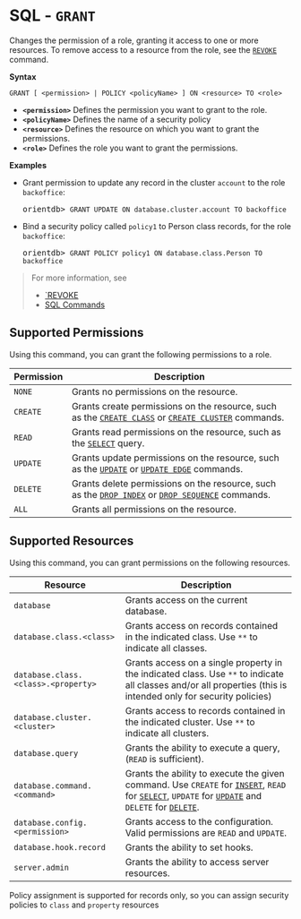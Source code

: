 
# SQL - `GRANT`

Changes the permission of a role, granting it access to one or more resources.  To remove access to a resource from the role, see the [`REVOKE`](SQL-Revoke.md) command.

**Syntax**

```
GRANT [ <permission> | POLICY <policyName> ] ON <resource> TO <role>
```

- **`<permission>`** Defines the permission you want to grant to the role.
- **`<policyName>`** Defines the name of a security policy
- **`<resource>`** Defines the resource on which you want to grant the permissions.
- **`<role>`** Defines the role you want to grant the permissions.

**Examples**

- Grant permission to update any record in the cluster `account` to the role `backoffice`:

  <pre>
  orientdb> <code class="lang-sql userinput">GRANT UPDATE ON database.cluster.account TO backoffice</code>
  </pre>
  
- Bind a security policy called `policy1` to Person class records, for the role `backoffice`:

  <pre>
  orientdb> <code class="lang-sql userinput">GRANT POLICY policy1 ON database.class.Person TO backoffice</code>
  </pre>  

>For more information, see
>- [`REVOKE](SQL-Revoke.md)
>- [SQL Commands](SQL-Commands.md)


## Supported Permissions

Using this command, you can grant the following permissions to a role.

| Permission | Description |
|---|---|
| `NONE` | Grants no permissions on the resource. |
| `CREATE` | Grants create permissions on the resource, such as the [`CREATE CLASS`](SQL-Create-Class.md) or [`CREATE CLUSTER`](SQL-Create-Cluster.md) commands.  |
| `READ` | Grants read permissions on the resource, such as the [`SELECT`](SQL-Query.md) query. |
| `UPDATE` | Grants update permissions on the resource, such as the [`UPDATE`](SQL-Update.md) or [`UPDATE EDGE`](SQL-Update.md) commands. |
| `DELETE` | Grants delete permissions on the resource, such as the [`DROP INDEX`](SQL-Drop-Index.md) or [`DROP SEQUENCE`](SQL-Drop-Sequence.md) commands. |
| `ALL` | Grants all permissions on the resource. |


## Supported Resources

Using this command, you can grant permissions on the following resources.

| Resource | Description |
|---|---|
| `database` | Grants access on the current database. |
| `database.class.<class>` | Grants access on records contained in the indicated class.  Use `**` to indicate all classes. |
| `database.class.<class>.<property>` | Grants access on a single property in the indicated class.  Use `**` to indicate all classes and/or all properties (this is intended only for security policies) |
| `database.cluster.<cluster>` | Grants access to records contained in the indicated cluster.  Use `**` to indicate all clusters.|
| `database.query` | Grants the ability to execute a query, (`READ` is sufficient).|
| `database.command.<command>` | Grants the ability to execute the given command.  Use `CREATE` for [`INSERT`](SQL-Insert.md), `READ` for [`SELECT`](SQL-Query.md), `UPDATE` for [`UPDATE`](SQL-Update.md) and `DELETE` for [`DELETE`](SQL-Delete.md).|
| `database.config.<permission>` | Grants access to the configuration.  Valid permissions are `READ` and `UPDATE`.|
| `database.hook.record` | Grants the ability to set hooks. |
| `server.admin` | Grants the ability to access server resources.|


Policy assignment is supported for records only, so you can assign security policies to `class` and `property` resources 
